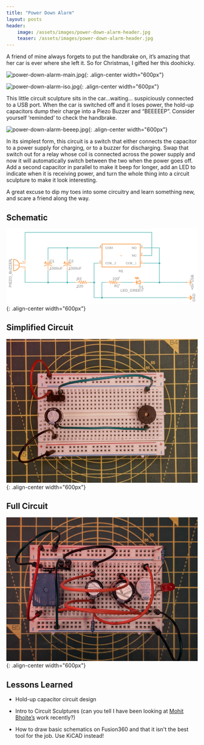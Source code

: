 ```yaml
---
title: "Power Down Alarm"
layout: posts
header:
    image: /assets/images/power-down-alarm-header.jpg
    teaser: /assets/images/power-down-alarm-header.jpg
---
```


A friend of mine always forgets to put the handbrake on, it’s amazing that her car is ever where she left it. So for Christmas, I gifted her this doohicky.


![power-down-alarm-main.jpg](/assets/images/power-down-alarm-header.jpg){: .align-center width="600px"}


![power-down-alarm-iso.jpg](/assets/images/power-down-alarm-iso.jpg){: .align-center width="600px"}

This little circuit sculpture sits in the car…waiting… suspiciously connected to a USB port. When the car is switched off and it loses power, the hold-up capacitors dump their charge into a Piezo Buzzer and “BEEEEEP”. Consider yourself ‘reminded’ to check the handbrake.

![power-down-alarm-beeep.jpg](/assets/images/power-down-alarm-beeep.jpg){: .align-center width="600px"}

In its simplest form, this circuit is a switch that either connects the capacitor to a power supply for charging, or to a buzzer for discharging. Swap that switch out for a relay whose coil is connected across the power supply and now it will automatically switch between the two when the power goes off. Add a second capacitor in parallel to make it beep for longer, add an LED to indicate when it is receiving power, and turn the whole thing into a circuit sculpture to make it look interesting. 

A great excuse to dip my toes into some circuitry and learn something new, and scare a friend along the way. 

## Schematic

![power-down-alarm-schematic.png](/assets/images/power-down-alarm-schematic.png){: .align-center width="600px"}

## Simplified Circuit
![power-down-alarm-circuit-simplified.jpg](/assets/images/power-down-alarm-circuit-simplified.jpg){: .align-center width="600px"}

## Full Circuit
![power-down-alarm-circuit-full.jpg](/assets/images/power-down-alarm-circuit-full.jpg){: .align-center width="600px"}

## Lessons Learned

- Hold-up capacitor circuit design

- Intro to Circuit Sculptures (can you tell I have been looking at [Mohit Bhoite’s](https://www.bhoite.com/sculptures/) work recently?)

- How to draw basic schematics on Fusion360 and that it isn't the best tool for the job. Use KiCAD instead!